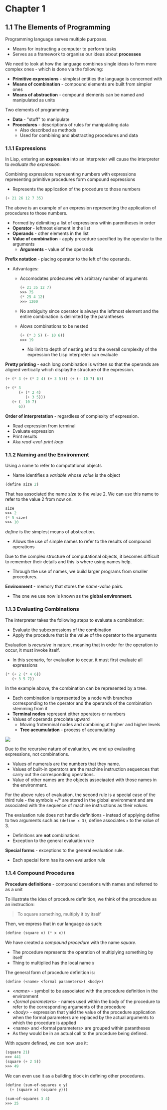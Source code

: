 # Chapter 1
## 1.1 The Elements of Programming
Programming language serves multiple purposes.
- Means for instructing a computer to perform tasks
- Serves as a framework to organise our ideas about **processes**

We need to look at how the language combines single ideas to form more complex ones - which is done via the following:
  - **Primitive expressions** - simplest entities the language is concerned with
  - **Means of combination** - compound elements are built from simpler ones
  - **Means of abstraction** - compound elements can be named and manipulated as units

Two elements of programming:
  - **Data** - "stuff" to manipulate
  - **Procedures** - descriptions of rules for manipulating data
    - Also described as methods
    - Used for combining and abstracting procedures and data

### 1.1.1 Expressions
In Lisp, entering an **expression** into an interpreter will cause the interpreter to *evaluate the expression.*

Combining expressions representing numbers with expressions representing primitive procedures form compound expressions
- Represents the application of the procedure to those numbers
  
```lisp
(+ 21 26 12 7 35)
```

The above is an example of an expression representing the application of procedures to those numbers. 
- Formed by delimiting a list of expressions within parentheses in order
-  **Operator** - leftmost element in the list
-  **Operands** - other elements in the list
- **Value of combination** - apply procedure specified by the operator to the arguments
  - **Arguments** - value of the operands

**Prefix notation** - placing operator to the left of the operands.
- Advantages:
  - Accomodates prodecures with arbitrary number of arguments
  
    ```lisp
    (+ 21 35 12 7)
    >>> 75
    (* 25 4 12)
    >>> 1200
    ```

  - No ambiguity since operator is always the leftmost element and the entire combination is delimited by the parantheses
  - Alows combinations to be nested
  
    ```lisp
    (+ (* 3 5) (- 10 6))
    >>> 19
    ```
    - No limit to depth of nesting and to the overall complexity of the expression the Lisp interpreter can evaluate

**Pretty printing** - each long combination is written so that the operands are aligned vertically which displaythe structure of the expression.

```lisp
(+ (* 3 (+ (* 2 4) (+ 3 5))) (+ (- 10 7) 6))

(+ (* 3
      (+ (* 2 4)
         (+ 3 5)))
   (+ (- 10 7)
      6))
```

**Order of interpretation** - regardless of complexity of expression. 
- Read expression from terminal 
- Evaluate expression
- Print results
- Aka *read-eval-print loop*

### 1.1.2 Naming and the Environment
Using a name to refer to computational objects
- Name identifies a *variable* whose *value* is the object

```lisp
(define size 2)
```

That has associated the name *size* to the value 2. We can use this name to refer to the value 2 from now on. 

```lisp
size
>>> 2
(* 5 size)
>>> 10
```

*define* is the simplest means of abstraction.
- Allows the use of simple names to refer to the results of compound operations 

Due to the complex structure of computational objects, it becomes difficult to remember their details and this is where using names help.
- Through the use of names, we build larger programs from smaller procedures.

**Environment** - memory that stores the *name-value* pairs.
- The one we use now is known as the **global environment.**

### 1.1.3 Evaluating Combinations
The interpreter takes the following steps to evaluate a combination:
- Evaluate the subexpressions of the combination
- Apply the procedure that is the value of the operator to the arguments

Evaluation is *recursive* in nature, meaning that in order for the operation to occur, it must invoke itself.
- In this scenario, for evaluation to occur, it must first evaluate all expressions

```lisp
(* (+ 2 (* 4 6))
   (+ 3 5 7))
```

In the example above, the combination can be represented by a tree.
- Each combination is represented by a node with branches corresponding to the operator and the operands of the combination stemming from it
- **Terminal nodes** represent either operators or numbers
- Values of operands precolate upward
  - Moving froterminal nodes and combining at higher and higher levels
  - **Tree accumulation** - process of accumulating

![](res/evaluated-expression.png)

Due to the recursive nature of evaluation, we end up evaluating expressions, not combinations.
- Values of numerals are the numbers that they name.
- Values of built-in operators are the machine instruction sequences that carry out the corresponding operations.
- Value of other names are the objects associaated with those names in the environment.

For the above rules of evaluation, the second rule is a special case of the third rule - the symbols +/* are stored in the global environment and are associated with the sequence of machine instructions as their *values.*

The evaluation rule does not handle definitions - instead of applying define to two arguments such as `(define x 3)`, define associates `x` to the value of 3.
- Definitions are **not** combinations
- Exception to the general evaluation rule

**Special forms** - exceptions to the general evaluation rule.
- Each special form has its own evaluation rule

### 1.1.4 Compound Procedures
**Procedure definitions** - compound operations with names and referred to as a unit

To illustrate the idea of procedure definition, we think of the procedure as an instruction:

> To square something, multiply it by itself

Then, we express that in our language as such:

```lisp
(define (square x) (* x x))
```

We have created a *compound procedure* with the name *square.*
- The procedure represents the operation of multiplying something by itself
- Thing to multiplied has the local name *x*

The general form of procedure definition is:

```lisp
(define (<name> <formal parameters>) <body>)
```

- *\<name>* - symbol to be associated with the procedure definition in the environment 
- *\<formal parameters>* - names used within the body of the procedure to refer to the corresponding arguments of the procedure
- *\<body>* - expression that yield the value of the procedure application when the formal parameters are replaced by the actual arguments to which the procedure is applied
- \<name> and \<formal parameters> are grouped within parantheses
-  As they would be in an actual call to the procedure being defined.

With *square* defined, we can now use it:

```lisp
(square 21)
>>> 441
(square (+ 2 5))
>>> 49
```

We can even use it as a building block in defining other procedures. 

```lisp
(define (sum-of-squares x y)
  (+ (square x) (square y)))

(sum-of-squares 3 4)
>>> 25
```